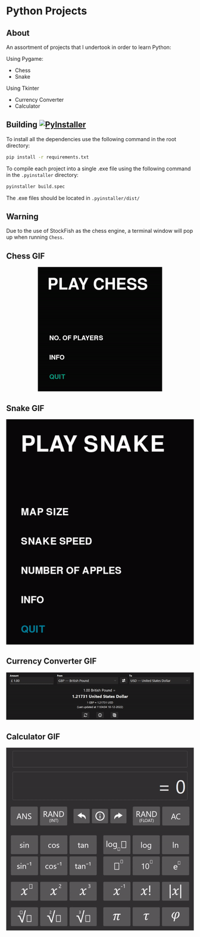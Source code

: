 # Python Projects

## About

An assortment of projects that I undertook in order to learn Python:

Using Pygame:

* Chess
* Snake

Using Tkinter

* Currency Converter
* Calculator

## Building [![PyInstaller](https://github.com/J-Afzal/Python-Projects/workflows/PyInstaller/badge.svg)](https://github.com/J-Afzal/Python-Projects/actions/workflows/pyinstaller.yml)

To install all the dependencies use the following command in the root directory:

```cmd
pip install -r requirements.txt
```

To compile each project into a single .exe file using the following command in the `.pyinstaller` directory:

```cmd
pyinstaller build.spec
```

The .exe files should be located in `.pyinstaller/dist/`

## Warning

Due to the use of StockFish as the chess engine, a terminal window will pop up when running `Chess`.

## Chess GIF

<p align="center">
  <img src="screenshots/chess.gif">
</p>

## Snake GIF

<p align="center">
  <img src="screenshots/snake.gif">
</p>

## Currency Converter GIF

<p align="center">
  <img src="screenshots/currency_converter.gif">
</p>

## Calculator GIF

<p align="center">
  <img src="screenshots/calculator.gif">
</p>
